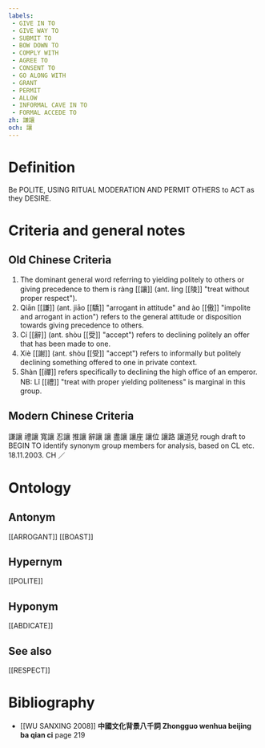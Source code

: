 ```yaml
---
labels: 
 - GIVE IN TO
 - GIVE WAY TO
 - SUBMIT TO
 - BOW DOWN TO
 - COMPLY WITH
 - AGREE TO
 - CONSENT TO
 - GO ALONG WITH
 - GRANT
 - PERMIT
 - ALLOW
 - INFORMAL CAVE IN TO
 - FORMAL ACCEDE TO
zh: 謙讓
och: 讓
---
```


# Definition
Be POLITE, USING RITUAL MODERATION AND PERMIT OTHERS to ACT as they DESIRE.
# Criteria and general notes
## Old Chinese Criteria
1. The dominant general word referring to yielding politely to others or giving precedence to them is ràng [[讓]] (ant. líng [[陵]] "treat without proper respect").
2. Qiān [[謙]] (ant. jiāo [[驕]] "arrogant in attitude" and ào [[傲]] "impolite and arrogant in action") refers to the general attitude or disposition towards giving precedence to others.
3. Cí [[辭]] (ant. shòu [[受]] "accept") refers to declining politely an offer that has been made to one.
4. Xiè [[謝]] (ant. shòu [[受]] "accept") refers to informally but politely declining something offered to one in private context.
5. Shàn [[禪]] refers specifically to declining the high office of an emperor.
NB: Lǐ [[禮]] "treat with proper yielding politeness" is marginal in this group.
## Modern Chinese Criteria
謙讓
禮讓
寬讓
忍讓
推讓
辭讓
讓
盡讓
讓座
讓位
讓路
讓道兒
rough draft to BEGIN TO identify synonym group members for analysis, based on CL etc. 18.11.2003. CH ／
# Ontology

## Antonym
[[ARROGANT]]
[[BOAST]]
## Hypernym
[[POLITE]]
## Hyponym
[[ABDICATE]]
## See also
[[RESPECT]]
# Bibliography
- [[WU SANXING 2008]]
**中國文化背景八千詞 Zhongguo wenhua beijing ba qian ci** page 219
